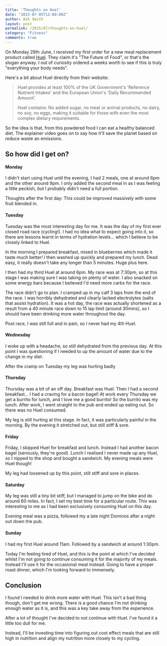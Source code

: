 ```yaml
---
title: 'Thoughts on Huel'
date: "2015-07-05T12:00:00Z"
author: Ash Smith
layout: post
permalink: /2015/07/thoughts-on-huel/
category: "Fitness"
comments: true
---
```


On Monday 29th June, I received my first order for a new meal replacement product called [Huel](http://huel.me). They claim it's "The Future of Food", or that's the slogan anyway. I out of curiosity ordered a weeks worth to see if this is truly "everything your body needs".

Here's a bit about Huel directly from their website:

>Huel provides at least 100% of the UK Government's 'Reference Nutrient Intakes' and the European Union's 'Daily Recommended Amount'.
>
>Huel contains: No added sugar, no meat or animal products, no dairy, no soy, no eggs, making it suitable for those with even the most complex dietary requirements.

So the idea is that, from this powdered food I can eat a healthy balanced diet. The explainer video goes on to say how it'll save the planet based on reduce waste an emissions.

## So how did I get on?

#### Monday

I didn't start using Huel until the evening, I had 2 meals, one at around 6pm and the other around 9pm. I only added the second meal in as I was feeling a little peckish, but I probably didn't need a full portion.

Thoughts after the first day: This could be improved massively with some fruit blended in.

#### Tuesday

Tuesday was the most interesting day for me. It was the day of my first ever closed road race (cycling!). I had no idea what to expect going into it, so there are lessons learnt in terms of hydration levels... which I believe to be closely linked to Huel.

In the morning I prepared breakfast, mixed in blueberries which made it taste much better! I then washed up quickly and prepared my lunch. Dead easy, it really doesn't take any longer than 5 minutes. Huge plus here.

I then had my third Huel at around 6pm. My race was at 7:30pm, so at this stage I was making sure I was taking on plenty of water. I also snacked on some energy bars because I believed I'd need more carbs for the race.

The race didn't go to plan. I cramped up in my calf 3 laps from the end of the race. I was horribly dehydrated and clearly lacked electrolytes (salts that assist hydration). It was a hot day, the race was actually shortened as a result from a 40 minute race down to 15 lap limit (around 30mins), so I should have been drinking more water throughout the day.

Post race, I was still full and in pain, so I never had my 4th Huel.

#### Wednesday

I woke up with a headache, so still dehydrated from the previous day. At this point I was questioning if I needed to up the amount of water due to the change in my diet.

After the cramp on Tuesday my leg was hurting badly

#### Thursday

Thursday was a bit of an off day. Breakfast was Huel. Then I had a second breakfast... I had a craving for a bacon bagel! At work every Thursday we get a burrito for lunch, and I love me a good burrito! So the burrito was my lunch. After work, I went straight to the pub and ended up eating out. So there was no Huel consumed.

My leg is still hurting at this stage. In fact, it was particularly painful in the morning. By the evening it stretched out, but still stiff & sore.

#### Friday

Friday, I skipped Huel for breakfast and lunch. Instead I had another bacon bagel (seriously, they're good). Lunch I realised I never made up any Huel, so I nipped to the shop and bought a sandwich. My evening meals were Huel though!

My leg had loosened up by this point, still stiff and sore in places.

#### Saturday

My leg was still a tiny bit stiff, but I managed to jump on the bike and do around 60 miles. In fact, I set my best time for a particular route. This was interesting to me as I had been exclusively consuming Huel on this day.

Evening meal was a pizza, followed my a late night Dominos after a night out down the pub.

#### Sunday

I had my first Huel around 11am. Followed by a sandwich at around 1:30pm.

Today I'm feeling tired of Huel, and this is the point at which I've decided whilst I'm not going to continue consuming it for the majority of my meals. Instead I'll use it for the occasional meal instead. Going to have a proper roast dinner, which I'm looking forward to immensely.

## Conclusion

I found I needed to drink more water with Huel. This isn't a bad thing though, don't get me wrong. There is a good chance I'm not drinking enough water as it is, and this was a key take away from the experience.

After a lot of thought I've decided to not continue with Huel. I've found it a little too dull for me.

Instead, I'll be investing time into figuring out cost effect meals that are still high in nutrition and align my nutrition more closely to my cycling.
